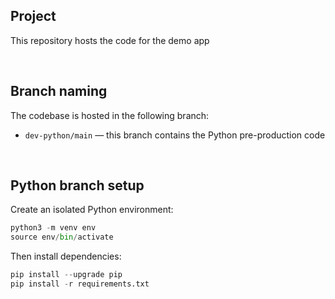 ## Project

This repository hosts the code for the demo app



<p>&nbsp;</p>


## Branch naming

The codebase is hosted in the following branch:


- `dev-python/main` — this branch contains the Python pre-production code


<p>&nbsp;</p>

## Python branch setup

Create an isolated Python environment:
```python
python3 -m venv env
source env/bin/activate
```

Then install dependencies:

```python
pip install --upgrade pip
pip install -r requirements.txt
```
